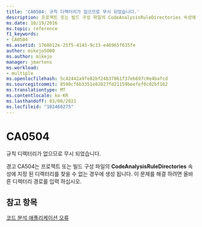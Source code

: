 ```yaml
---
title: 'CA0504: 규칙 디렉터리가 없으므로 무시 되었습니다.'
description: 프로젝트 또는 빌드 구성 파일의 CodeAnalysisRuleDirectories 속성에 지정 된 디렉터리를 찾을 수 없을 때 생성 됩니다.
ms.date: 10/19/2016
ms.topic: reference
f1_keywords:
- CA0504
ms.assetid: 1768b12e-25f5-4145-9c33-e46965f635fe
author: mikejo5000
ms.author: mikejo
manager: jmartens
ms.workload:
- multiple
ms.openlocfilehash: 5c42442a9fe82bf24b37061f37eb697c0e4bafcd
ms.sourcegitcommit: 8590cf6b3351e82827fd21159beefef0c02bf162
ms.translationtype: MT
ms.contentlocale: ko-KR
ms.lasthandoff: 03/08/2021
ms.locfileid: "102468275"
---
```

# <a name="ca0504"></a>CA0504

규칙 디렉터리가 없으므로 무시 되었습니다.

경고 CA504는 프로젝트 또는 빌드 구성 파일의 **CodeAnalysisRuleDirectories** 속성에 지정 된 디렉터리를 찾을 수 없는 경우에 생성 됩니다. 이 문제를 해결 하려면 올바른 디렉터리 경로를 입력 하십시오.

## <a name="see-also"></a>참고 항목
[코드 분석 애플리케이션 오류](../code-quality/code-analysis-application-errors.md)
